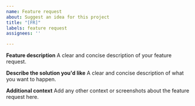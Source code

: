 ```yaml
---
name: Feature request
about: Suggest an idea for this project
title: "[FR]"
labels: feature request
assignees: ''

---
```


**Feature description**
A clear and concise description of your feature request.

**Describe the solution you'd like**
A clear and concise description of what you want to happen.

**Additional context**
Add any other context or screenshots about the feature request here.
